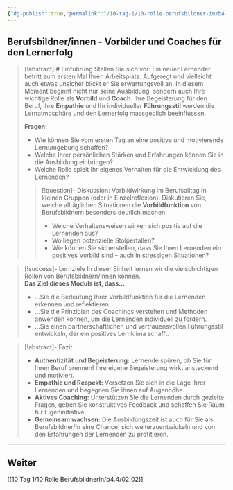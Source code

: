 ```yaml
---
{"dg-publish":true,"permalink":"/10-tag-1/10-rolle-berufsbildner-in/b4-4/01/","noteIcon":""}
---
```


## Berufsbildner/innen -  Vorbilder und Coaches für den Lernerfolg

>[!abstract] # Einführung
>Stellen Sie sich vor: Ein neuer Lernender betritt zum ersten Mal Ihren Arbeitsplatz. Aufgeregt und vielleicht auch etwas unsicher blickt er Sie erwartungsvoll an. In diesem Moment beginnt nicht nur seine Ausbildung, sondern auch Ihre wichtige Rolle als **Vorbild** und **Coach**. Ihre Begeisterung für den Beruf, Ihre **Empathie** und Ihr individueller **Führungsstil** werden die Lernatmosphäre und den Lernerfolg massgeblich beeinflussen. 
>
>**Fragen:**
>* Wie können Sie vom ersten Tag an eine positive und motivierende Lernumgebung schaffen? 
>* Welche Ihrer persönlichen Stärken und Erfahrungen können Sie in die Ausbildung einbringen? 
>* Welche Rolle spielt Ihr eigenes Verhalten für die Entwicklung des Lernenden?
>>[!question]- Diskussion:  Vorbildwirkung im Berufsalltag
>In kleinen Gruppen (oder in Einzelreflexion):  Diskutieren Sie, welche alltäglichen Situationen die **Vorbildfunktion** von Berufsbildnern besonders deutlich machen.  
>>* Welche Verhaltensweisen wirken sich positiv auf die Lernenden aus? 
>>* Wo liegen potenzielle Stolperfallen? 
>>* Wie können Sie sicherstellen, dass Sie Ihren Lernenden ein positives Vorbild sind – auch in stressigen Situationen? 

> [!success]- Lernziele
> In dieser Einheit lernen wir die vielschichtigen Rollen von Berufsbildnern/innen kennen.  
> **Das Ziel dieses Moduls ist, dass...**
>* ...Sie die Bedeutung Ihrer Vorbildfunktion für die Lernenden erkennen und reflektieren.
>* ...Sie die Prinzipien des Coachings verstehen und  Methoden anwenden können, um die Lernenden individuell zu fördern. 
>* ...Sie einen partnerschaftlichen und vertrauensvollen Führungsstil entwickeln, der ein positives Lernklima schafft.

>[!abstract]- Fazit
>* **Authentizität und Begeisterung:**  Lernende spüren, ob Sie für Ihren Beruf brennen!  Ihre eigene Begeisterung wirkt ansteckend und motiviert.
>* **Empathie und Respekt:**  Versetzen Sie sich in die Lage Ihrer Lernenden und begegnen Sie ihnen auf Augenhöhe. 
>* **Aktives Coaching:**  Unterstützen Sie die Lernenden  durch gezielte Fragen,  geben Sie konstruktives Feedback und  schaffen Sie Raum für Eigeninitiative.
>* **Gemeinsam wachsen:**  Die Ausbildungszeit ist auch für Sie als Berufsbildner/in eine Chance, sich weiterzuentwickeln und von den Erfahrungen der Lernenden zu profitieren. 

---
## Weiter
[[10 Tag 1/10 Rolle BerufsbildnerIn/b4.4/02\|02]] 
